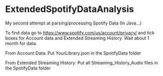 # ExtendedSpotifyDataAnalysis
My second attempt at parsing/processing Spotify Data (In Java...)

To find data go to https://www.spotify.com/us/account/privacy/ and tick boxes for Account data and Extended Streaming History. Wait about 1 month for data.

From Account Data: Put YourLibrary.json in the SpotifyData folder

From Extended Streaming History: Put all Streaming_History_Audio files in the SpotifyData folder
